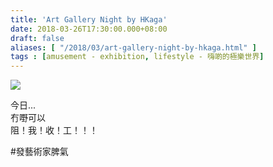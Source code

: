 ```yaml
---
title: 'Art Gallery Night by HKaga'
date: 2018-03-26T17:30:00.000+08:00
draft: false
aliases: [ "/2018/03/art-gallery-night-by-hkaga.html" ]
tags : [amusement - exhibition, lifestyle - 嗨啲的極樂世界]
---
```


[![](https://c1.staticflickr.com/1/811/41008013761_19ab331e27_z.jpg)](https://c1.staticflickr.com/1/811/41008013761_19ab331e27_z.jpg)

今日...  
冇嘢可以  
阻！我！收！工！！！  
  
#發藝術家脾氣